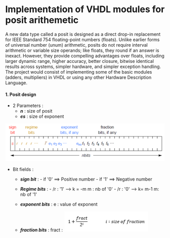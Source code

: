 Implementation of VHDL modules for posit arithemetic 
====================================================


A new data type called a posit is designed as a direct drop-in replacement for IEEE Standard 754 floating-point numbers (floats). Unlike earlier forms of universal number (unum) arithmetic, posits do not require interval arithmetic or variable size operands; like floats, they round if an answer is inexact. However, they provide compelling advantages over floats, including larger dynamic range, higher accuracy, better closure, bitwise identical results across systems, simpler hardware, and simpler exception handling. The project would consist of implementing some of the basic modules (adders, multipliers) in VHDL or using any other Hardware Description Language. 


#### 1. Posit design 

* 2 Parameters :    
    -   _**n**_ : size of posit    
    -   _**es**_ : size of exponent


![](src/Design_posit.PNG)

* Bit fields :
    
    -   _**sign bit**_ : - if '0' ==> Positive number		- if '1' ==> Negative number
	    
    -   _**Regime bits**_ : - /r : '1'   -->       k = -m                         m : nb of '0'		- /r : '0'   -->       k= m-1                         m: nb of '1'
	   
    -   _**exponent bits**_ : e  : value of exponent 
	    
    -   _**fraction bits**_ : fract  : 
    					![](src/Faction_value.PNG)


  
